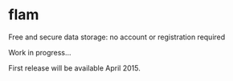 # flam
Free and secure data storage: no account or registration required

Work in progress... 

First release will be available April 2015.
